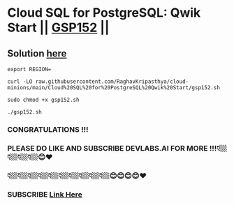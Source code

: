 # Cloud SQL for PostgreSQL: Qwik Start || [GSP152](https://www.cloudskillsboost.google/focuses/937?parent=catalog) ||

## Solution [here]()

```
export REGION=
```
```
curl -LO raw.githubusercontent.com/RaghavKripasthya/cloud-minions/main/Cloud%20SQL%20for%20PostgreSQL%20Qwik%20Start/gsp152.sh

sudo chmod +x gsp152.sh

./gsp152.sh
```


### CONGRATULATIONS !!! 
### PLEASE DO LIKE AND SUBSCRIBE DEVLABS.AI FOR MORE !!!👇🏼👇🏼👇🏼👇🏼😊❤️
### 👇🏼👇🏼👇🏼👇🏼👇🏼👇🏼👇🏼👇🏼👇🏼👇🏼😊😊😊😊❤️
### SUBSCRIBE [Link Here](https://www.youtube.com/channel/UCVFPYmP2CZvVmICxw7YHT8A)
